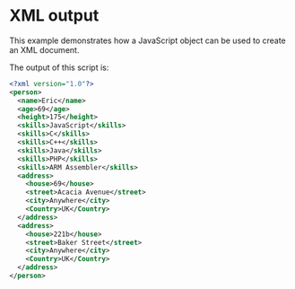 # XML output

This example demonstrates how a JavaScript object can be used to create
an XML document.

The output of this script is:

```xml
<?xml version="1.0"?>
<person>
  <name>Eric</name>
  <age>69</age>
  <height>175</height>
  <skills>JavaScript</skills>
  <skills>C</skills>
  <skills>C++</skills>
  <skills>Java</skills>
  <skills>PHP</skills>
  <skills>ARM Assembler</skills>
  <address>
    <house>69</house>
    <street>Acacia Avenue</street>
    <city>Anywhere</city>
    <Country>UK</Country>
  </address>
  <address>
    <house>221b</house>
    <street>Baker Street</street>
    <city>Anywhere</city>
    <Country>UK</Country>
  </address>
</person>
```

